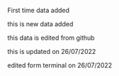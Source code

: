 First time data added

this is new data added

this data is edited from github

this is updated on 26/07/2022

edited form terminal on 26/07/2022
